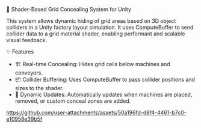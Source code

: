 🧱 Shader-Based Grid Concealing System for Unity

This system allows dynamic hiding of grid areas based on 3D object colliders in a Unity factory layout simulation. It uses ComputeBuffer to send collider data to a grid material shader, enabling performant and scalable visual feedback.


✨ Features
* 🏗️ Real-time Concealing: Hides grid cells below machines and conveyors.
* 📦 Collider Buffering: Uses ComputeBuffer to pass collider positions and sizes to the shader.
* 🔄 Dynamic Updates: Automatically updates when machines are placed, removed, or custom conceal zones are added.
      
https://github.com/user-attachments/assets/50a196fd-d8f4-4461-b7c0-e10958e39b5f


